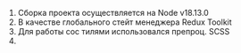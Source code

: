 1. Сборка проекта осуществляется на Node v18.13.0
2. В качестве глобального стейт менеджера Redux Toolkit
3. Для работы сос тилями использовался препроц. SCSS
4. 